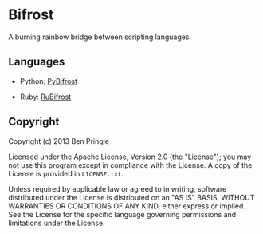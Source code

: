 # Bifrost

A burning rainbow bridge between scripting languages.

## Languages

-   Python: [PyBifrost](https://github.com/Pringley/pybifrost)

-   Ruby: [RuBifrost](https://github.com/Pringley/rubifrost)

## Copyright

Copyright (c) 2013 Ben Pringle

Licensed under the Apache License, Version 2.0 (the "License"); you may not use
this program except in compliance with the License. A copy of the License is
provided in `LICENSE.txt`.

Unless required by applicable law or agreed to in writing, software distributed
under the License is distributed on an "AS IS" BASIS, WITHOUT WARRANTIES OR
CONDITIONS OF ANY KIND, either express or implied.  See the License for the
specific language governing permissions and limitations under the License.
